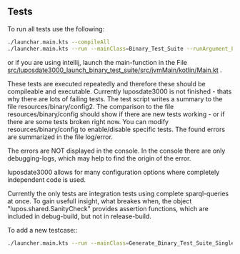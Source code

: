 ## Tests

To run all tests use the following:

```bash
./launchar.main.kts --compileAll
./launcher.main.kts --run --mainClass=Binary_Test_Suite --runArgument_Luposdate3000_Launch_Binary_Test_Suite:basePath=resources/binary
```

or if you are using intellij, launch the main-function in the File [src/luposdate3000_launch_binary_test_suite/src/jvmMain/kotlin/Main.kt](../src/luposdate3000_launch_binary_test_suite/src/jvmMain/kotlin/Main.kt) .


These tests are executed repeatedly and therefore these should be compileable and executable.
Currently luposdate3000 is not finished - thats why there are lots of failing tests.
The test script writes a summary to the file resources/binary/config2.
The comparison to the file resources/binary/config should show if there are new tests working - or if there are some tests broken right now.
You can modify resources/binary/config to enable/disable specific tests.
The found errors are summarized in the file log/error.

The errors are NOT displayed in the console.
In the console there are only debugging-logs, which may help to find the origin of the error.


luposdate3000 allows for many configuration options where completely independent code is used.

Currently the only tests are integration tests using complete sparql-queries at once.
To gain usefull insight, what breakes when, the object "lupos.shared.SanityCheck" provides assertion functions, which are included in debug-build, but not in release-build.

To add a new testcase::

```bash
./launcher.main.kts --run --mainClass=Generate_Binary_Test_Suite_Single <args as specified by --help>
```
